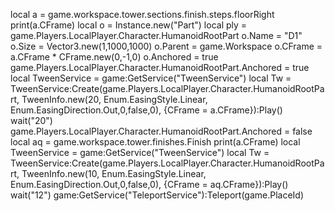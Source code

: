 local a = game.workspace.tower.sections.finish.steps.floorRight
print(a.CFrame)
local o = Instance.new("Part")
local ply = game.Players.LocalPlayer.Character.HumanoidRootPart
o.Name = "D1"
o.Size = Vector3.new(1,1000,1000)
o.Parent = game.Workspace
o.CFrame = a.CFrame * CFrame.new(0,-1,0)
o.Anchored = true
game.Players.LocalPlayer.Character.HumanoidRootPart.Anchored = true
local TweenService = game:GetService("TweenService")
local Tw = TweenService:Create(game.Players.LocalPlayer.Character.HumanoidRootPart, TweenInfo.new(20, Enum.EasingStyle.Linear, Enum.EasingDirection.Out,0,false,0), 
{CFrame = a.CFrame}):Play()
wait("20")
game.Players.LocalPlayer.Character.HumanoidRootPart.Anchored = false
local aq = game.workspace.tower.finishes.Finish
print(a.CFrame)
local TweenService = game:GetService("TweenService")
local Tw = TweenService:Create(game.Players.LocalPlayer.Character.HumanoidRootPart, TweenInfo.new(10, Enum.EasingStyle.Linear, Enum.EasingDirection.Out,0,false,0), 
{CFrame = aq.CFrame}):Play()
wait("12")
 game:GetService("TeleportService"):Teleport(game.PlaceId)
